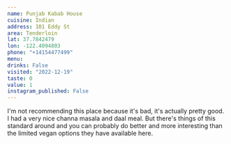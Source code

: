 ```yaml
---
name: Punjab Kabab House
cuisine: Indian
address: 101 Eddy St
area: Tenderloin
lat: 37.7842479
lon: -122.4094803
phone: "+14154477499"
menu: 
drinks: False
visited: "2022-12-19"
taste: 0
value: 1
instagram_published: False
---
```


I'm not recommending this place because it's bad, it's actually pretty good. I had a very nice channa masala and daal meal. But there's things of this standard around and you can probably do better and more interesting than the limited vegan options they have available here.
